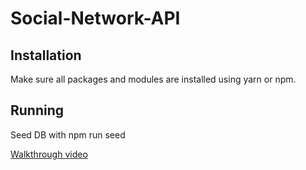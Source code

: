 # Social-Network-API

## Installation

Make sure all packages and modules are installed using yarn or npm.

## Running

Seed DB with npm run seed

[Walkthrough video](social-network.webm)
